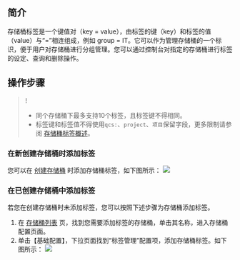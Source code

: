 ## 简介

存储桶标签是一个键值对（key = value），由标签的键（key）和标签的值（value）与“=”相连组成，例如 group = IT。它可以作为管理存储桶的一个标识，便于用户对存储桶进行分组管理。您可以通过控制台对指定的存储桶进行标签的设定、查询和删除操作。


## 操作步骤

>!
>- 同个存储桶下最多支持10个标签，且标签键不得相同。
>- 标签键和标签值不得使用`qcs:`、`project`、`项目`保留字段，更多限制请参阅 [存储桶标签概述](
https://cloud.tencent.com/document/product/436/34834)。

### 在新创建存储桶时添加标签

您可以在 [创建存储桶](https://cloud.tencent.com/document/product/436/13309) 时添加存储桶标签，如下图所示：
![](https://main.qcloudimg.com/raw/b85f03826a2c3ca40bbdf70766010625.png)

### 在已创建存储桶中添加标签

若您在创建存储桶时未添加标签，您可以按照下述步骤为存储桶添加标签。
1. 在 [存储桶列表](https://console.cloud.tencent.com/cos5/bucket) 页，找到您需要添加标签的存储桶，单击其名称，进入存储桶配置页面。
2. 单击【基础配置】，下拉页面找到“标签管理”配置项，添加存储桶标签。如下图所示：
![](https://main.qcloudimg.com/raw/b5427d2c40636aaf9b036ff71ab91bf2.png)
